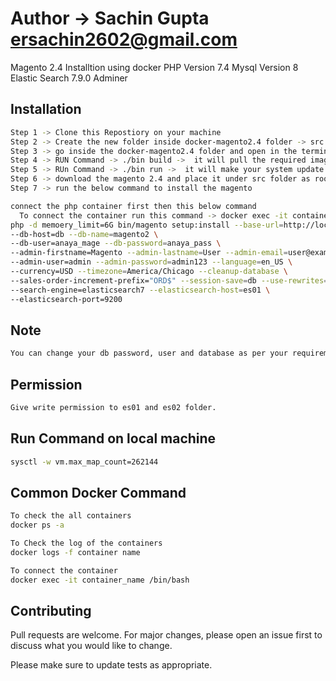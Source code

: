 # Author -> Sachin Gupta <ersachin2602@gmail.com>
Magento 2.4 Installtion using docker
PHP Version 7.4
Mysql Version 8
Elastic Search 7.9.0
Adminer

## Installation

```bash
Step 1 -> Clone this Repostiory on your machine
Step 2 -> Create the new folder inside docker-magento2.4 folder -> src
Step 3 -> go inside the docker-magento2.4 folder and open in the terminal
Step 4 -> RUN Command -> ./bin build ->  it will pull the required images and will setup the Magento Required Enviorment
Step 5 -> RUn Command -> ./bin run ->  it will make your system update
Step 6 -> download the magento 2.4 and place it under src folder as root directory
Step 7 -> run the below command to install the magento
```
```bash
connect the php container first then this below command
  To connect the container run this command -> docker exec -it container_name /bin/bash
php -d memoery_limit=6G bin/magento setup:install --base-url=http://localhost:8092/ \
--db-host=db --db-name=magento2 \
--db-user=anaya_mage --db-password=anaya_pass \
--admin-firstname=Magento --admin-lastname=User --admin-email=user@example.com \
--admin-user=admin --admin-password=admin123 --language=en_US \
--currency=USD --timezone=America/Chicago --cleanup-database \
--sales-order-increment-prefix="ORD$" --session-save=db --use-rewrites=1 \
--search-engine=elasticsearch7 --elasticsearch-host=es01 \
--elasticsearch-port=9200
```

## Note
```bash
You can change your db password, user and database as per your requirement by changing the configuration in docker-compose.yml
```

## Permission
```bash
Give write permission to es01 and es02 folder.
```

## Run Command on local machine
```bash
sysctl -w vm.max_map_count=262144
```
## Common Docker Command
```bash
To check the all containers 
docker ps -a

To Check the log of the containers
docker logs -f container name

To connect the container
docker exec -it container_name /bin/bash
```

## Contributing
Pull requests are welcome. For major changes, please open an issue first to discuss what you would like to change.

Please make sure to update tests as appropriate.
